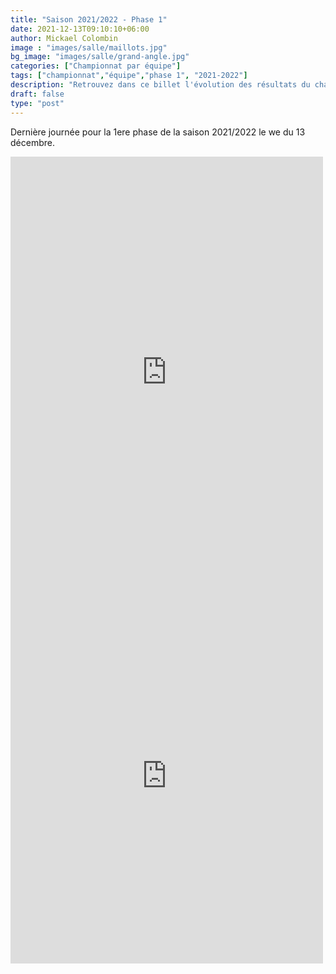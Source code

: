 ```yaml
---
title: "Saison 2021/2022 - Phase 1"
date: 2021-12-13T09:10:10+06:00
author: Mickael Colombin
image : "images/salle/maillots.jpg"
bg_image: "images/salle/grand-angle.jpg"
categories: ["Championnat par équipe"]
tags: ["championnat","équipe","phase 1", "2021-2022"]
description: "Retrouvez dans ce billet l'évolution des résultats du championnat pour toutes les équipes de Vauvillers"
draft: false
type: "post"
---
```



Dernière journée pour la 1ere phase de la saison 2021/2022 le we du 13 décembre.

<iframe src="https://www.facebook.com/plugins/post.php?href=https%3A%2F%2Fwww.facebook.com%2Fvauvillers.tennisdetable%2Fposts%2F1292497634551828&show_text=true&width=500" width="500" height="690" style="border:none;overflow:hidden" scrolling="no" frameborder="0" allowfullscreen="true" allow="autoplay; clipboard-write; encrypted-media; picture-in-picture; web-share"></iframe>

<iframe src="https://www.facebook.com/plugins/post.php?href=https%3A%2F%2Fwww.facebook.com%2Fvauvillers.tennisdetable%2Fposts%2F1291385654663026&show_text=true&width=500" width="500" height="601" style="border:none;overflow:hidden" scrolling="no" frameborder="0" allowfullscreen="true" allow="autoplay; clipboard-write; encrypted-media; picture-in-picture; web-share"></iframe>